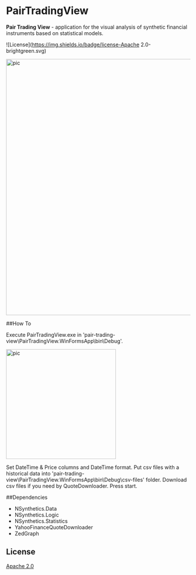 # PairTradingView


**Pair Trading View** - application for the visual analysis of synthetic financial instruments based on statistical models. 


![License](https://img.shields.io/badge/license-Apache 2.0-brightgreen.svg)

<p align="left">
  <img width="700" alt="pic" src="https://github.com/dv-lebedev/PairTradingView/blob/master/screenshot.png">
</p>



##How To

Execute PairTradingView.exe in 'pair-trading-view\PairTradingView.WinFormsApp\bin\Debug\'.

<p align="left">
  <img width="300" alt="pic" src="https://github.com/dv-lebedev/PairTradingView/blob/master/appstart.png">
</p>

Set DateTime & Price columns and DateTime format. Put csv files with a historical data into
'pair-trading-view\PairTradingView.WinFormsApp\bin\Debug\csv-files' folder. Download csv files if you need by QuoteDownloader.
Press start.



##Dependencies
- NSynthetics.Data
- NSynthetics.Logic
- NSynthetics.Statistics
- YahooFinanceQuoteDownloader
- ZedGraph


## License
[Apache 2.0](LICENSE)
